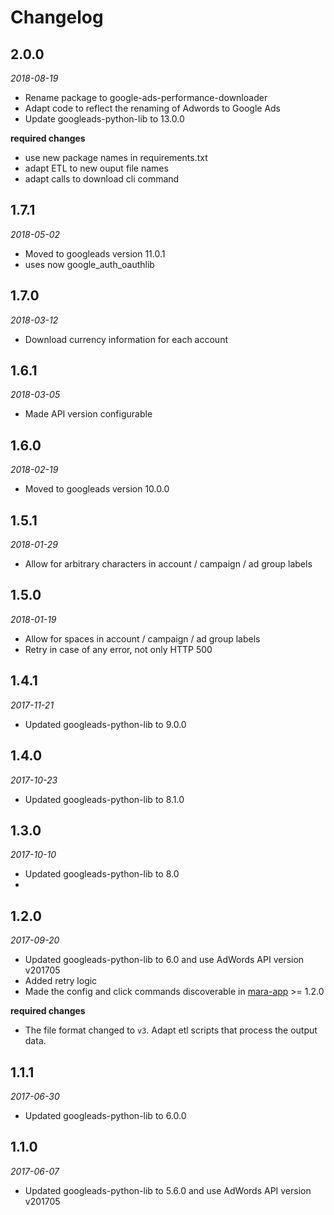 # Changelog

## 2.0.0
*2018-08-19*

- Rename package to google-ads-performance-downloader
- Adapt code to reflect the renaming of Adwords to Google Ads
- Update googleads-python-lib to 13.0.0

**required changes**

- use new package names in requirements.txt
- adapt ETL to new ouput file names
- adapt calls to download cli command
 

## 1.7.1
*2018-05-02*

- Moved to googleads version 11.0.1
- uses now google_auth_oauthlib

## 1.7.0
*2018-03-12*
- Download currency information for each account


## 1.6.1
*2018-03-05*

- Made API version configurable


## 1.6.0
*2018-02-19*

- Moved to googleads version 10.0.0

## 1.5.1
*2018-01-29*

- Allow for arbitrary characters in account / campaign / ad group labels


## 1.5.0
*2018-01-19*

- Allow for spaces in account / campaign / ad group labels
- Retry in case of any error, not only HTTP 500


## 1.4.1
*2017-11-21*

- Updated googleads-python-lib to 9.0.0

## 1.4.0
*2017-10-23*

- Updated googleads-python-lib to 8.1.0


## 1.3.0 
*2017-10-10* 

- Updated googleads-python-lib to 8.0
-

## 1.2.0 
*2017-09-20* 

- Updated googleads-python-lib to 6.0 and use AdWords API version v201705
- Added retry logic
- Made the config and click commands discoverable in [mara-app](https://github.com/mara/mara-app) >= 1.2.0

**required changes**

- The file format changed to `v3`. Adapt etl scripts that process the output data.


## 1.1.1
*2017-06-30* 

- Updated googleads-python-lib to 6.0.0

## 1.1.0
*2017-06-07* 

- Updated googleads-python-lib to 5.6.0 and use AdWords API version v201705
